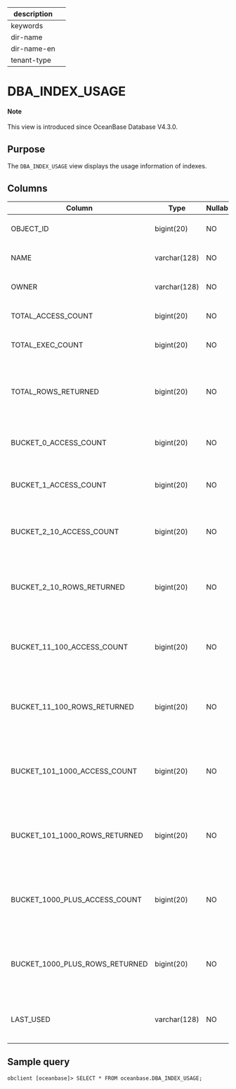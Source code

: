 | description ||
|---|---|
| keywords ||
| dir-name ||
| dir-name-en ||
| tenant-type ||

# DBA_INDEX_USAGE

<main id="notice" type='explain'>
<h4>Note</h4>
<p>This view is introduced since OceanBase Database V4.3.0. </p>
</main>

## Purpose

The `DBA_INDEX_USAGE` view displays the usage information of indexes.

## Columns

| **Column** | **Type** | **Nullable?** | **Description** |
| --- | --- | --- | --- |
| OBJECT_ID | bigint(20) | NO | The ID of the index table. |
| NAME | varchar(128) | NO | The name of the index table. |
| OWNER | varchar(128) | NO | The name of the database. |
| TOTAL_ACCESS_COUNT | bigint(20) | NO | The total number of accesses. |
| TOTAL_EXEC_COUNT | bigint(20) | NO | The total number of executions. |
| TOTAL_ROWS_RETURNED | bigint(20) | NO | The total number of rows returned based on the index table. |
| BUCKET_0_ACCESS_COUNT | bigint(20) | NO | The index table has not been accessed. |
| BUCKET_1_ACCESS_COUNT | bigint(20) | NO | The index table has been accessed once. |
| BUCKET_2_10_ACCESS_COUNT | bigint(20) | NO | The index table has been accessed 2 to 10 times. |
| BUCKET_2_10_ROWS_RETURNED | bigint(20) | NO | 2 to 10 rows have been returned based on the index table. |
| BUCKET_11_100_ACCESS_COUNT | bigint(20) | NO | The index table has been accessed 11 to 100 times. |
| BUCKET_11_100_ROWS_RETURNED | bigint(20) | NO | 11 to 100 rows have been returned based on the index table. |
| BUCKET_101_1000_ACCESS_COUNT | bigint(20) | NO | The index table has been accessed 101 to 1000 times. |
| BUCKET_101_1000_ROWS_RETURNED | bigint(20) | NO | 101 to 1000 rows have been returned based on the index table. |
| BUCKET_1000_PLUS_ACCESS_COUNT | bigint(20) | NO | The index table has been accessed more than 1000 times. |
| BUCKET_1000_PLUS_ROWS_RETURNED | bigint(20) | NO | More than 1000 rows have been returned based on the index table. |
| LAST_USED | varchar(128) | NO | The time when the index table was last accessed. |

## Sample query

```shell
obclient [oceanbase]> SELECT * FROM oceanbase.DBA_INDEX_USAGE;
```
